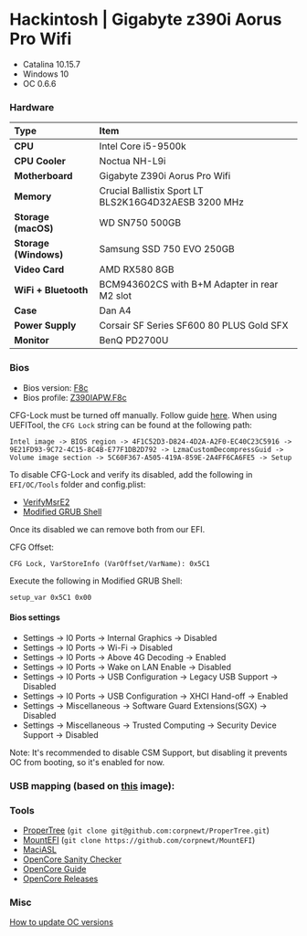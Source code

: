 # Hackintosh | Gigabyte z390i Aorus Pro Wifi
- Catalina 10.15.7
- Windows 10
- OC 0.6.6

### Hardware
Type|Item
:----|:----
**CPU** | Intel Core i5-9500k
**CPU Cooler** | Noctua NH-L9i
**Motherboard** | Gigabyte Z390i Aorus Pro Wifi
**Memory** | Crucial Ballistix Sport LT BLS2K16G4D32AESB 3200 MHz
**Storage (macOS)** | WD SN750 500GB
**Storage (Windows)** | Samsung SSD 750 EVO 250GB
**Video Card** | AMD RX580 8GB
**WiFi + Bluetooth** | BCM943602CS with B+M Adapter in rear M2 slot
**Case** | Dan A4
**Power Supply** | Corsair SF Series SF600 80 PLUS Gold SFX
**Monitor** | BenQ PD2700U

### Bios

- Bios version: [F8c](https://www.gigabyte.com/ie/Motherboard/Z390-I-AORUS-PRO-WIFI-rev-10/support#support-dl-bios)
- Bios profile: [Z390IAPW.F8c](https://github.com/smithc42/hackintosh_gigabyte_z390i_dan_a4/raw/master/BIOS/Z390IAPW.F8c)

CFG-Lock must be turned off manually. Follow guide [here](https://dortania.github.io/OpenCore-Post-Install/misc/msr-lock.html#what-is-cfg-lock). When using UEFITool, the `CFG Lock` string can be found at the following path:

```
Intel image -> BIOS region -> 4F1C52D3-D824-4D2A-A2F0-EC40C23C5916 -> 9E21FD93-9C72-4C15-8C4B-E77F1DB2D792 -> LzmaCustomDecompressGuid -> Volume image section -> 5C60F367-A505-419A-859E-2A4FF6CA6FE5 -> Setup
```

To disable CFG-Lock and verify its disabled, add the following in `EFI/OC/Tools` folder and config.plist:

- [VerifyMsrE2](https://github.com/acidanthera/OpenCorePkg/releases)
- [Modified GRUB Shell](https://github.com/datasone/grub-mod-setup_var/releases)

Once its disabled we can remove both from our EFI.

CFG Offset:

```
CFG Lock, VarStoreInfo (VarOffset/VarName): 0x5C1
```

Execute the following in Modified GRUB Shell:

`setup_var 0x5C1 0x00`

#### Bios settings

- Settings -> I0 Ports -> Internal Graphics -> Disabled
- Settings -> I0 Ports -> Wi-Fi -> Disabled
- Settings -> I0 Ports -> Above 4G Decoding -> Enabled
- Settings -> I0 Ports -> Wake on LAN Enable -> Disabled
- Settings -> I0 Ports -> USB Configuration -> Legacy USB Support -> Disabled
- Settings -> I0 Ports -> USB Configuration -> XHCI Hand-off -> Enabled
- Settings -> Miscellaneous -> Software Guard Extensions(SGX) -> Disabled
- Settings -> Miscellaneous -> Trusted Computing -> Security Device Support -> Disabled

Note: It's recommended to disable CSM Support, but disabling it prevents OC from booting, so it's enabled for now.

### USB mapping (based on [this](https://github.com/markosmk/Pynty-Hackintosh-Gigabyte-Z390-I-Aorus-Pro-Wifi/blob/master/images/portsusb.jpg) image):



### Tools

- [ProperTree](https://github.com/corpnewt/ProperTree) (`git clone git@github.com:corpnewt/ProperTree.git`)
- [MountEFI](https://github.com/corpnewt/MountEFI) (`git clone https://github.com/corpnewt/MountEFI`)
- [MaciASL](https://github.com/acidanthera/MaciASL/releases)
- [OpenCore Sanity Checker](https://opencore.slowgeek.com/)
- [OpenCore Guide](https://dortania.github.io/OpenCore-Install-Guide/)
- [OpenCore Releases](https://github.com/acidanthera/OpenCorePkg/releases/)

### Misc
[How to update OC versions](https://www.reddit.com/r/hackintosh/comments/gen0fm/on_how_i_updated_my_open_core_desktop_from_057_to/)
